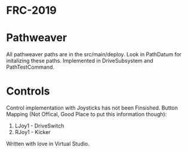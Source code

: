 # FRC-2019


# Pathweaver
All pathweaver paths are in the src/main/deploy.
Look in PathDatum for initalizing these paths.
Implemented in DriveSubsystem and PathTestCommand.

# Controls
Control implementation with Joysticks has not been Finsished.
Button Mapping (Not Offical, Good Place to put this information though):
1. LJoy1 - DriveSwitch
2. RJoy1 - Kicker

Written with love in Virtual Studio.
